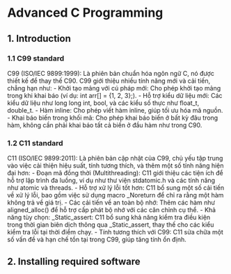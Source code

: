 # Advanced C Programming

## 1. Introduction 
### 1.1 C99 standard
C99 (ISO/IEC 9899:1999): Là phiên bản chuẩn hóa ngôn ngữ C, nó được thiết kế để thay thế C90. C99 giới thiệu nhiều tính năng mới và cải tiến, chẳng hạn như:
    - Khởi tạo mảng với cú pháp mới: Cho phép khởi tạo mảng trong khi khai báo (ví dụ: int arr[] = {1, 2, 3};).
    - Hỗ trợ kiểu dữ liệu mới: Các kiểu dữ liệu như long long int, bool, và các kiểu số thực như float_t, double_t.
    - Hàm inline: Cho phép viết hàm inline, giúp tối ưu hóa mã nguồn.
    - Khai báo biến trong khối mã: Cho phép khai báo biến ở bất kỳ đâu trong hàm, không cần phải khai báo tất cả biến ở đầu hàm như trong C90.
### 1.2 C11 standard 
C11 (ISO/IEC 9899:2011): Là phiên bản cập nhật của C99, chủ yếu tập trung vào việc cải thiện hiệu suất, tính tương thích, và thêm một số tính năng hiện đại hơn:
    - Đoạn mã đồng thời (Multithreading): C11 giới thiệu các tiện ích để hỗ trợ lập trình đa luồng, ví dụ như thư viện stdatomic.h và các tính năng như atomic và threads.
    - Hỗ trợ xử lý lỗi tốt hơn: C11 bổ sung một số cải tiến về xử lý lỗi, bao gồm việc sử dụng macro _Noreturn để chỉ ra rằng một hàm không trả về giá trị.
    - Các cải tiến về an toàn bộ nhớ: Thêm các hàm như aligned_alloc() để hỗ trợ cấp phát bộ nhớ với các căn chỉnh cụ thể.
    - Khả năng tùy chọn: _Static_assert: C11 bổ sung khả năng kiểm tra điều kiện trong thời gian biên dịch thông qua _Static_assert, thay thế cho các kiểu kiểm tra lỗi tại thời điểm chạy.
    - Tính tương thích với C99: C11 sửa chữa một số vấn đề và hạn chế tồn tại trong C99, giúp tăng tính ổn định.

## 2. Installing required software
